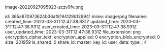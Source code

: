 image-20220927095923-zczv9fv.png

id: 365a870973624b36af8194129b129941
mime: image/png
filename: 
created_time: 2023-03-31T12:47:38.931Z
updated_time: 2023-03-31T12:47:38.931Z
user_created_time: 2023-03-31T12:47:38.931Z
user_updated_time: 2023-03-31T12:47:38.931Z
file_extension: png
encryption_cipher_text: 
encryption_applied: 0
encryption_blob_encrypted: 0
size: 201959
is_shared: 0
share_id: 
master_key_id: 
user_data: 
type_: 4